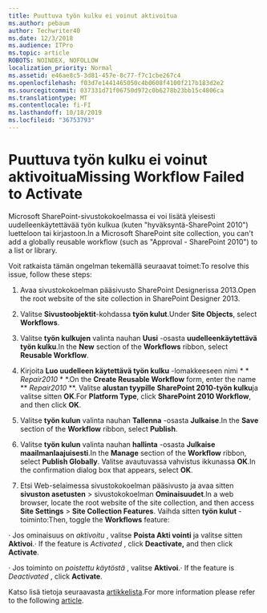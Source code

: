 ```yaml
---
title: Puuttuva työn kulku ei voinut aktivoitua
ms.author: pebaum
author: Techwriter40
ms.date: 12/3/2018
ms.audience: ITPro
ms.topic: article
ROBOTS: NOINDEX, NOFOLLOW
localization_priority: Normal
ms.assetid: e46ae8c5-3d81-457e-8c77-f7c1cbe267c4
ms.openlocfilehash: f03d7e1441465050c4b0608f4100f217b183d2e2
ms.sourcegitcommit: 037331d71f06750d972c0b6278b23bb15c4806ca
ms.translationtype: MT
ms.contentlocale: fi-FI
ms.lasthandoff: 10/18/2019
ms.locfileid: "36753793"
---
```

# <a name="missing-workflow-failed-to-activate"></a><span data-ttu-id="c64eb-102">Puuttuva työn kulku ei voinut aktivoitua</span><span class="sxs-lookup"><span data-stu-id="c64eb-102">Missing Workflow Failed to Activate</span></span>

<span data-ttu-id="c64eb-103">Microsoft SharePoint-sivustokokoelmassa ei voi lisätä yleisesti uudelleenkäytettävää työn kulkua (kuten "hyväksyntä-SharePoint 2010") luetteloon tai kirjastoon.</span><span class="sxs-lookup"><span data-stu-id="c64eb-103">In a Microsoft SharePoint site collection, you can't add a globally reusable workflow (such as "Approval - SharePoint 2010") to a list or library.</span></span>
  
<span data-ttu-id="c64eb-104">Voit ratkaista tämän ongelman tekemällä seuraavat toimet:</span><span class="sxs-lookup"><span data-stu-id="c64eb-104">To resolve this issue, follow these steps:</span></span> 
  
1. <span data-ttu-id="c64eb-105">Avaa sivustokokoelman pääsivusto SharePoint Designerissa 2013.</span><span class="sxs-lookup"><span data-stu-id="c64eb-105">Open the root website of the site collection in SharePoint Designer 2013.</span></span>
  
2. <span data-ttu-id="c64eb-106">Valitse **Sivustoobjektit**-kohdassa **työn kulut**.</span><span class="sxs-lookup"><span data-stu-id="c64eb-106">Under **Site Objects**, select **Workflows**.</span></span> 
  
3. <span data-ttu-id="c64eb-107">Valitse **työn kulkujen** valinta nauhan **Uusi** -osasta **uudelleenkäytettävä työn kulku**.</span><span class="sxs-lookup"><span data-stu-id="c64eb-107">In the **New** section of the **Workflows** ribbon, select **Reusable Workflow**.</span></span> 
  
4. <span data-ttu-id="c64eb-108">Kirjoita **Luo uudelleen käytettävä työn kulku** -lomakkeeseen nimi \* \* *Repair2010* \* \*.</span><span class="sxs-lookup"><span data-stu-id="c64eb-108">On the **Create Reusable Workflow** form, enter the name \*\* *Repair2010* \*\*.</span></span> <span data-ttu-id="c64eb-109">Valitse **alustan tyypille** **SharePoint 2010-työn kulku**ja valitse sitten **OK**.</span><span class="sxs-lookup"><span data-stu-id="c64eb-109">For **Platform Type**, click **SharePoint 2010 Workflow**, and then click **OK**.</span></span> 
  
1. <span data-ttu-id="c64eb-110">Valitse **työn kulun** valinta nauhan **Tallenna** -osasta **Julkaise**.</span><span class="sxs-lookup"><span data-stu-id="c64eb-110">In the **Save** section of the **Workflow** ribbon, select **Publish**.</span></span> 
  
2. <span data-ttu-id="c64eb-111">Valitse **työn kulun** valinta nauhan **hallinta** -osasta **Julkaise maailmanlaajuisesti**.</span><span class="sxs-lookup"><span data-stu-id="c64eb-111">In the **Manage** section of the **Workflow** ribbon, select **Publish Globally**.</span></span> <span data-ttu-id="c64eb-112">Valitse avautuvassa vahvistus ikkunassa **OK**.</span><span class="sxs-lookup"><span data-stu-id="c64eb-112">In the confirmation dialog box that appears, select **OK**.</span></span> 
  
3. <span data-ttu-id="c64eb-113">Etsi Web-selaimessa sivustokokoelman pääsivusto ja avaa sitten **sivuston asetusten** \> sivustokokoelman **Ominaisuudet**.</span><span class="sxs-lookup"><span data-stu-id="c64eb-113">In a web browser, locate the root website of the site collection, and then access **Site Settings** \> **Site Collection Features**.</span></span> <span data-ttu-id="c64eb-114">Vaihda sitten **työn kulut** -toiminto:</span><span class="sxs-lookup"><span data-stu-id="c64eb-114">Then, toggle the **Workflows** feature:</span></span> 
  
<span data-ttu-id="c64eb-115">· Jos ominaisuus on *aktivoitu* , valitse **Poista Akti vointi** ja valitse sitten **Aktivoi**.</span><span class="sxs-lookup"><span data-stu-id="c64eb-115">· If the feature is  *Activated*  , click **Deactivate,** and then click **Activate**.</span></span> 
  
<span data-ttu-id="c64eb-116">· Jos toiminto on *poistettu käytöstä* , valitse **Aktivoi**.</span><span class="sxs-lookup"><span data-stu-id="c64eb-116">· If the feature is  *Deactivated*  , click **Activate**.</span></span> 
  
<span data-ttu-id="c64eb-117">Katso lisä tietoja seuraavasta [artikkelista](https://go.microsoft.com/fwlink/?linkid=2047770&amp;clcid=0x409).</span><span class="sxs-lookup"><span data-stu-id="c64eb-117">For more information please refer to the following [article](https://go.microsoft.com/fwlink/?linkid=2047770&amp;clcid=0x409).</span></span>
  

